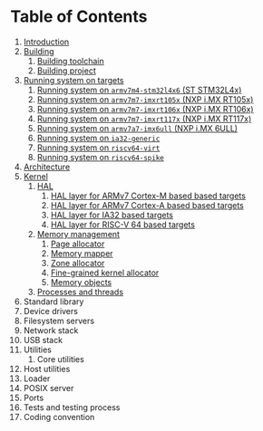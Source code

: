 # Table of Contents

1. [Introduction](introduction.md)
2. [Building](building/README.md)
   1. [Building toolchain](building/toolchain.md)
   2. [Building project](building/project.md)
3. [Running system on targets](quickstart/README.md)
   1. [Running system on `armv7m4-stm32l4x6` (ST STM32L4x)](quickstart/armv7m4-stm32l4x6.md)
   2. [Running system on `armv7m7-imxrt105x` (NXP i.MX RT105x)](quickstart/armv7m7-imxrt105x.md)
   3. [Running system on `armv7m7-imxrt106x` (NXP i.MX RT106x)](quickstart/armv7m7-imxrt106x.md)
   4. [Running system on `armv7m7-imxrt117x` (NXP i.MX RT117x)](quickstart/armv7m7-imxrt117x.md)
   5. [Running system on `armv7a7-imx6ull` (NXP i.MX 6ULL)](quickstart/armv7a7-imx6ull.md)
   6. [Running system on `ia32-generic`](quickstart/ia32-generic.md)
   7. [Running system on `riscv64-virt`](quickstart/riscv64-virt.md)
   8. [Running system on `riscv64-spike`](quickstart/riscv64-spike.md)
4. [Architecture](architecture.md)
5. [Kernel](kernel/README.md)
   1. [HAL](kernel/hal/README.md)
      1. [HAL layer for ARMv7 Cortex-M based based targets](kernel/hal/armv7m.md)
      2. [HAL layer for ARMv7 Cortex-A based based targets](kernel/hal/armv7a.md)
      3. [HAL layer for IA32 based targets](kernel/hal/ia32.md)
      4. [HAL layer for RISC-V 64 based targets](kernel/hal/riscv64.md)
   1. [Memory management](kernel/mm/README.md)
      1. [Page allocator](kernel/mm/page.md)
      2. [Memory mapper](kernel/mm/mapper.md)
      3. [Zone allocator](kernel/mm/zalloc.md)
      4. [Fine-grained kernel allocator](kernel/mm/kmalloc.md)
      5. [Memory objects](kernel/mm/objects.md)
   3. [Processes and threads](kernel/proc/README.md)
6. Standard library
7. Device drivers
8. Filesystem servers
9. Network stack
10. USB stack
11. Utilities
    1. Core utilities
12. Host utilities
13. Loader
14. POSIX server
15. Ports
16. Tests and testing process
17. Coding convention


